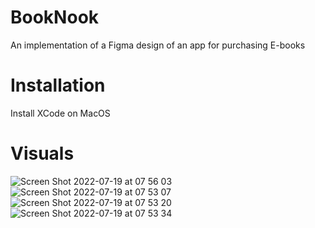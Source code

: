 # BookNook
An implementation of a Figma design of an app for purchasing E-books

# Installation
Install XCode on MacOS

# Visuals 

![Screen Shot 2022-07-19 at 07 56 03](https://user-images.githubusercontent.com/18536619/179739616-d4d27adf-9cff-4667-b299-48e369ad704e.jpg)
![Screen Shot 2022-07-19 at 07 53 07](https://user-images.githubusercontent.com/18536619/179739674-53a4cce5-cf66-4154-a6e8-458973fc495c.jpg)
![Screen Shot 2022-07-19 at 07 53 20](https://user-images.githubusercontent.com/18536619/179739705-7dae9636-2027-4377-86e8-9ed1014522c7.jpg)
![Screen Shot 2022-07-19 at 07 53 34](https://user-images.githubusercontent.com/18536619/179739841-5c56961e-893f-4ebe-a867-871757400212.jpg)
